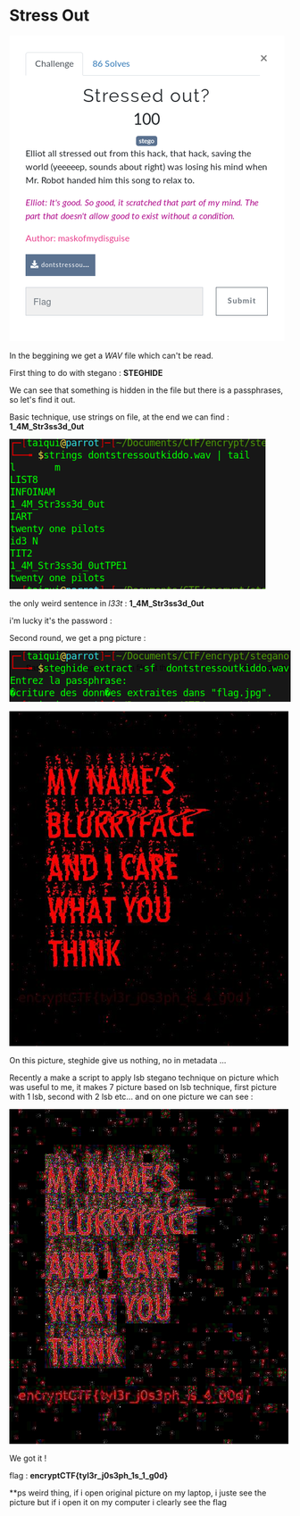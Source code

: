 # Stress Out

![stressout_enonce](../IMG/stressout_enonce.png)

In the beggining we get a *WAV* file which can't be read. 

First thing to do with stegano : **STEGHIDE** 

We can see that something is hidden in the file but there is a passphrases, so let's find it out.

Basic technique, use strings on file, at the end we can find : **1_4M_Str3ss3d_0ut**

![stress_out_proof1](../IMG/stress_out_proof1.png)

the only weird sentence in *l33t* : **1_4M_Str3ss3d_0ut**



i'm lucky it's the password :

Second round, we get a png picture : 

![stress_out_proof2](../IMG/stress_out_proof2.png)

 ![stress_out_proof3](../IMG/stress_out_proof3.jpg)

On this picture, steghide give us nothing, no in metadata ...

Recently a make a script to apply lsb stegano technique on picture which was useful to me, it makes 7 picture based on lsb technique, first picture with 1 lsb, second with 2 lsb etc... and on one picture we can see : 

![stress_out_proof4](../IMG/stress_out_proof4.jpg)

We got it ! 

flag : **encryptCTF{tyl3r_j0s3ph_1s_1_g0d}**

\*\*ps weird thing, if i open original picture on my laptop, i juste see the picture but if i open it on my computer i clearly see the flag
